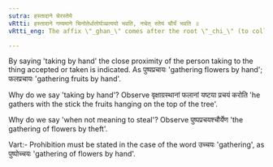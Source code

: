 ```yaml
---
sutra: हस्तादाने चेरस्तेये
vRtti: हस्तादाने गम्यमाने चिनोतेर्धातोर्घञ्प्रत्ययो भवति, नचेत् स्तेयं चौर्यं भवति ॥
vRtti_eng: The affix \"_ghan_\" comes after the root \"_chi_\" (to collect), when the sense expressed is that of taking by hand, provided it does not refer to stealing.

---
```

By saying 'taking by hand' the close proximity of the person taking to the thing accepted or taken is indicated. As पुष्पप्रचायः 'gathering flowers by hand'; फलप्रचायः 'gathering fruits by hand'.

Why do we say 'taking by hand'? Observe वृक्षाग्रस्थानां फलानां यष्टया प्रचयं करोति 'he gathers with the stick the fruits hanging on the top of the tree'.

Why do we say 'when not meaning to steal'? Observe पुष्पप्रचयश्चौर्येण 'the gathering of flowers by theft'.

Vart:- Prohibition must be stated in the case of the word उच्चयः 'gathering', as पुष्पोच्चयः 'gathering of flowers by hand'.